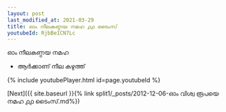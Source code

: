 ```yaml
---
layout: post
last_modified_at: 2021-03-29
title: ഓം നീലകണ്ഠയ നമഹ ൧൧ ടൈംസ്
youtubeId: RjbBe1CN7Lc
---
```

 
 
 ഓം നീലകണ്ഠയ നമഹ 
 
 -  ആർക്കാണ് നീല കഴുത്ത് 
 
  
 
  
 
 
 
 
 
 


{% include youtubePlayer.html id=page.youtubeId %}
 
[Next]({{ site.baseurl }}{% link  split1/_posts/2012-12-06-ഓം വിശ്വ രൂപയെ നമഹ ൧൧ ടൈംസ്.md%})
 
